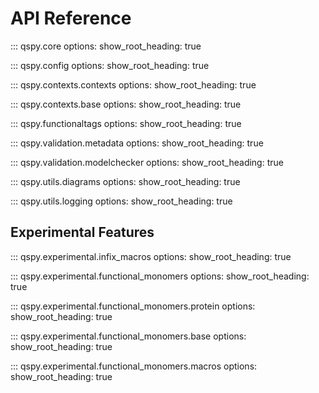 # API Reference

::: qspy.core
    options:
      show_root_heading: true

::: qspy.config
    options:
      show_root_heading: true

::: qspy.contexts.contexts
    options:
      show_root_heading: true

::: qspy.contexts.base
    options:
      show_root_heading: true

::: qspy.functionaltags
    options:
      show_root_heading: true

::: qspy.validation.metadata
    options:
      show_root_heading: true

::: qspy.validation.modelchecker
    options:
      show_root_heading: true

::: qspy.utils.diagrams
    options:
      show_root_heading: true

::: qspy.utils.logging
    options:
      show_root_heading: true

## Experimental Features

::: qspy.experimental.infix_macros
    options:
      show_root_heading: true

::: qspy.experimental.functional_monomers
    options:
      show_root_heading: true

::: qspy.experimental.functional_monomers.protein
    options:
      show_root_heading: true

::: qspy.experimental.functional_monomers.base
    options:
      show_root_heading: true

::: qspy.experimental.functional_monomers.macros
    options:
      show_root_heading: true

